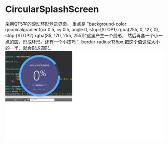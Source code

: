 # CircularSplashScreen
采用QT5写的滚动环形登录界面。
重点是  "background-color: qconicalgradient(cx:0.5, cy:0.5, angle:0, stop:{STOP1} rgba(255, 0, 127, 0), stop:{STOP2} rgba(85, 170, 255, 255))"这里产生一个扇形，
然后再套一个小一点的圆，形成环形。还有一个小技巧：	border-radius:135px;把这个值调成大小的一半，就会形成圆形。
![image](https://github.com/mecctor/CircularSplashScreen/blob/main/CircularSplash.png)
